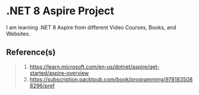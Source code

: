 # .NET 8 Aspire Project

I am learning .NET 8 Aspire from different Video Courses, Books, and Websites.

## Reference(s)

> 1. <https://learn.microsoft.com/en-us/dotnet/aspire/get-started/aspire-overview>
> 2. <https://subscription.packtpub.com/book/programming/9781835088296/pref>
